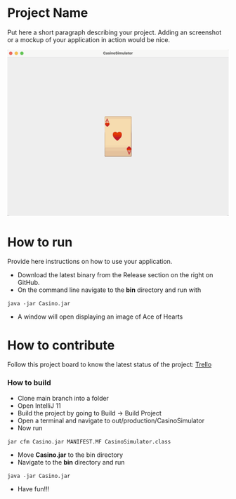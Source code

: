 # Project Name
Put here a short paragraph describing your project. 
Adding an screenshot or a mockup of your application in action would be nice.  

![This is a screenshot.](casino.png)
# How to run
Provide here instructions on how to use your application.   
- Download the latest binary from the Release section on the right on GitHub.  
- On the command line navigate to the **bin** directory and run with
```
java -jar Casino.jar
```
- A window will open displaying an image of Ace of Hearts

# How to contribute
Follow this project board to know the latest status of the project: [Trello](https://trello.com/b/EWAn1oRz/casinosimulator-tasks)

### How to build
- Clone main branch into a folder
- Open IntelliJ 11
- Build the project by going to Build -> Build Project
- Open a terminal and navigate to out/production/CasinoSimulator
- Now run
```
jar cfm Casino.jar MANIFEST.MF CasinoSimulator.class
```
- Move **Casino.jar** to the bin directory
- Navigate to the **bin** directory and run
```
java -jar Casino.jar
```
- Have fun!!!
